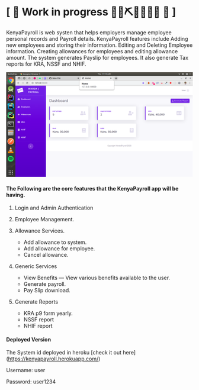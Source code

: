 # \[ 🚧 Work in progress 👷‍♀️⛏👷🔧️👷🔧 🚧 \] 

KenyaPayroll is web systen that helps employers manage employee personal records and Payroll details. KenyaPayroll features include Adding new employees and storing their information. Editing and Deleting Employee information. Creating allowances for employees and editing allowance amount. The system generates Payslip for employees. It also generate Tax reports for KRA, NSSF and NHIF.

![Payroll System](/images/screenshot.png)

#### The Following are the core features that the KenyaPayroll app will be having.
  
  1. Login and Admin Authentication
  
  2. Employee Management.

  3. Allowance Services.

     * Add allowance to system.
     * Add allowance for employee.
     * Cancel allowance.

  4. Generic Services
      * View Benefits — View various benefits available to the user.
      * Generate payroll.
      * Pay Slip download.

  5. Generate Reports
      * KRA p9 form yearly.
      * NSSF report
      * NHIF report

#### Deployed Version
The System id deployed in heroku [check it out here] (https://kenyapayroll.herokuapp.com/)


Username: user

Password: user1234
